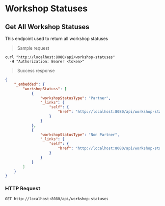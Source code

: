 # Workshop Statuses
## Get All Workshop Statuses

This endpoint used to return all workshop statuses

> Sample request

```shell
curl "http://localhost:8080/api/workshop-statuses"
  -H "Authorization: Bearer <token>"
```

> Success response

```json
{
    "_embedded": {
        "workshopStatuss": [
            {
                "workshopStatusType": "Partner",
                "_links": {
                    "self": {
                        "href": "http://localhost:8080/api/workshop-statuses/1"
                    }
                }
            },
            {
                "workshopStatusType": "Non Partner",
                "_links": {
                    "self": {
                        "href": "http://localhost:8080/api/workshop-statuses/2"
                    }
                }
            }
        ]
    }
}
```

### HTTP Request 

`GET http://localhost:8080/api/workshop-statuses`